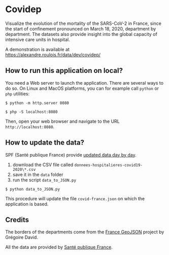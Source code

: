 # Covidep

Visualize the evolution of the mortality of the SARS-CoV-2 in France, since the start of confinement pronounced on March 18, 2020, department by department. The datasets also provide insight into the global capacity of intensive care units in hospital.

A demonstration is available at https://alexandre.roulois.fr/data/dev/covidep/

## How to run this application on local?

You need a Web server to launch the application. There are several ways to do so. On Linux and MacOS platforms, you can for example call `python` or `php` utilities:

```shell
$ python -m http.server 8080
```

```shell
$ php -S localhost:8080
```

Then, open your web browser and navigate to the URL `http://localhost:8080`.

## How to update the data?

SPF (Santé publique France) provide [updated data day by day](https://www.data.gouv.fr/fr/datasets/donnees-hospitalieres-relatives-a-lepidemie-de-covid-19/).

1. download the CSV file called `donnees-hospitalieres-covid19-2020\*.csv`
2. save it in the `data` folder
3. run the script `data_to_JSON.py`
```shell
$ python data_to_JSON.py
```

This procedure will update the file `covid-france.json` on which the application is based.

## Credits

The borders of the departments come from the <a href="https://github.com/gregoiredavid/france-geojson">France GeoJSON</a> project by Grégoire David.

All the data are provided by <a href="https://www.data.gouv.fr/fr/organizations/sante-publique-france/">Santé publique France</a>.